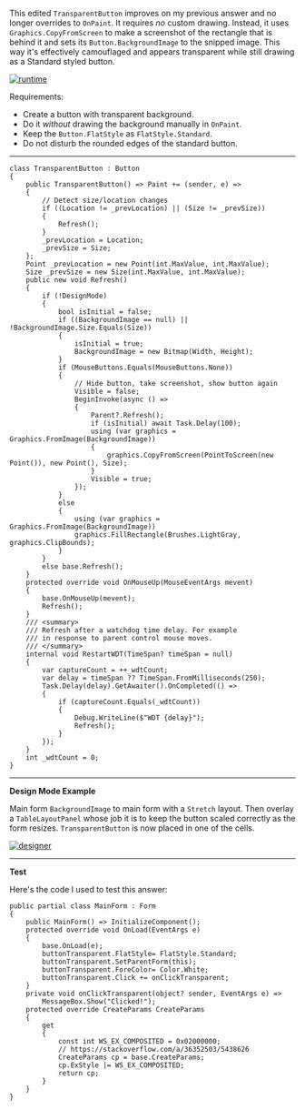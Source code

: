 This edited `TransparentButton` improves on my previous answer and no longer overrides to `OnPaint`. It requires _no_ custom drawing. Instead, it uses `Graphics.CopyFromScreen` to make a screenshot of the rectangle that is behind it and sets its `Button.BackgroundImage` to the snipped image. This way it's effectively camouflaged and appears transparent while still drawing as a Standard styled button.

[![runtime][1]][1]

Requirements:
- Create a button with transparent background.
- Do it _without_ drawing the background manually in `OnPaint`.
- Keep the `Button.FlatStyle` as `FlatStyle.Standard`.
- Do not disturb the rounded edges of the standard button.

***

    class TransparentButton : Button
    {        
        public TransparentButton() => Paint += (sender, e) =>
        {
            // Detect size/location changes
            if ((Location != _prevLocation) || (Size != _prevSize))
            {
                Refresh();
            }
            _prevLocation = Location;
            _prevSize = Size;
        };
        Point _prevLocation = new Point(int.MaxValue, int.MaxValue);
        Size _prevSize = new Size(int.MaxValue, int.MaxValue);
        public new void Refresh()
        {
            if (!DesignMode)
            {
                bool isInitial = false;
                if ((BackgroundImage == null) || !BackgroundImage.Size.Equals(Size))
                {
                    isInitial = true;
                    BackgroundImage = new Bitmap(Width, Height);
                }
                if (MouseButtons.Equals(MouseButtons.None))
                {
                    // Hide button, take screenshot, show button again
                    Visible = false;
                    BeginInvoke(async () =>
                    {
                        Parent?.Refresh();
                        if (isInitial) await Task.Delay(100);
                        using (var graphics = Graphics.FromImage(BackgroundImage))
                        {
                            graphics.CopyFromScreen(PointToScreen(new Point()), new Point(), Size);
                        }
                        Visible = true;
                    });
                }
                else
                {
                    using (var graphics = Graphics.FromImage(BackgroundImage))
                    graphics.FillRectangle(Brushes.LightGray, graphics.ClipBounds);
                }
            }
            else base.Refresh();
        }
        protected override void OnMouseUp(MouseEventArgs mevent)
        {
            base.OnMouseUp(mevent);
            Refresh();
        }
        /// <summary>
        /// Refresh after a watchdog time delay. For example
        /// in response to parent control mouse moves.
        /// </summary>  
        internal void RestartWDT(TimeSpan? timeSpan = null)
        {
            var captureCount = ++_wdtCount;
            var delay = timeSpan ?? TimeSpan.FromMilliseconds(250);
            Task.Delay(delay).GetAwaiter().OnCompleted(() =>
            {
                if (captureCount.Equals(_wdtCount))
                {
                    Debug.WriteLine($"WDT {delay}");
                    Refresh();
                }
            });
        }
        int _wdtCount = 0;
    }

***
**Design Mode Example**

Main form `BackgroundImage` to main form with a `Stretch` layout. Then overlay a `TableLayoutPanel` whose job it is to keep the button scaled correctly as the form resizes. `TransparentButton` is now placed in one of the cells. 

[![designer][2]][2]

***
**Test**

Here's the code I used to test this answer: 

    public partial class MainForm : Form
    {
        public MainForm() => InitializeComponent();       
        protected override void OnLoad(EventArgs e)
        {
            base.OnLoad(e);
            buttonTransparent.FlatStyle= FlatStyle.Standard;
            buttonTransparent.SetParentForm(this);
            buttonTransparent.ForeColor= Color.White;
            buttonTransparent.Click += onClickTransparent;
        }
        private void onClickTransparent(object? sender, EventArgs e) =>
            MessageBox.Show("Clicked!");
        protected override CreateParams CreateParams
        {
            get
            {
                const int WS_EX_COMPOSITED = 0x02000000;
                // https://stackoverflow.com/a/36352503/5438626
                CreateParams cp = base.CreateParams;
                cp.ExStyle |= WS_EX_COMPOSITED;
                return cp;
            }
        }
    }


  [1]: https://i.stack.imgur.com/0w60t.png
  [2]: https://i.stack.imgur.com/XYlWr.png